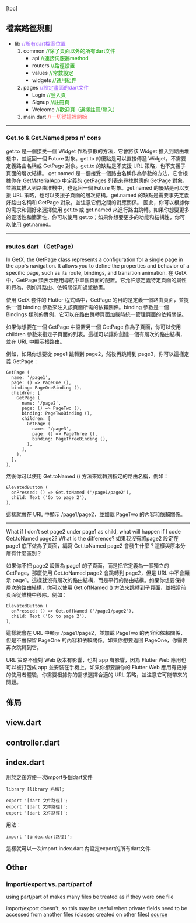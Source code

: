 [toc]
## 檔案路徑規劃
* lib <font color=#9757FF>//所有dart檔案位置</font>
    1. common <font color=heart>//除了頁面以外的所有dart文件</font>
        * api <font color=heart>//連接伺服器method</font>
        * routers <font color=heart>//路徑設置</font>
        * values <font color=heart>//常數設定</font>
        * widgets <font color=heart>//通用組件</font>
    2. pages <font color=#9757FF>//設定畫面的dart文件</font>
        * Login <font color=heart>//登入頁</font>
        * Signup <font color=heart>//註冊頁</font>
        * Welcome <font color=heart>//歡迎頁（選擇註冊/登入）</font>
    3. main.dart <font color=#FF5757>//一切從這裡開始</font>
***
### Get.&#8204;to & Get.Named pros n' cons
get.&#8204;to 是一個接受一個 Widget 作為參數的方法，它會將該 Widget 推入到路由堆棧中，並返回一個 Future 對象。get.&#8204;to 的優點是可以直接傳遞 Widget，不需要定義路由名稱或 GetPage 對象。get.&#8204;to 的缺點是不支援 URL 策略，也不支援子頁面的層次結構。
get.named 是一個接受一個路由名稱作為參數的方法，它會根據你在 GetMaterialApp 中定義的 getPages 列表來尋找對應的 GetPage 對象，並將其推入到路由堆棧中，也返回一個 Future 對象。get.named 的優點是可以支援 URL 策略，也可以支援子頁面的層次結構。get.named 的缺點是需要事先定義好路由名稱和 GetPage 對象，並注意它們之間的對應關係。
因此，你可以根據你的需求和偏好來選擇使用 get.&#8204;to 或 get.named 來進行路由跳轉。如果你想要更多的靈活性和簡潔性，你可以使用 get.&#8204;to；如果你想要更多的功能和結構性，你可以使用 get.named。
***
### routes.dart （GetPage）
In GetX, the GetPage class represents a configuration for a single page in the app's navigation. It allows you to define the properties and behavior of a specific page, such as its route, bindings, and transition animation.
在 GetX 中，GetPage 類表示應用導航中單個頁面的配置。它允許您定義特定頁面的屬性和行為，例如其路由、依賴關係和過渡動畫。

使用 GetX 套件的 Flutter 程式碼中，GetPage 的目的是定義一個路由頁面，並提供一個 binding 參數來注入該頁面所需的依賴關係。binding 參數是一個 Bindings 類別的實例，它可以在路由跳轉頁面加載時統一管理頁面的依賴關係。

如果你想要在一個 GetPage 中設置另一個 GetPage 作為子頁面，你可以使用 children 參數來指定子頁面的列表。這樣可以讓你創建一個有層次的路由結構，並在 URL 中顯示根路由。

例如，如果你想要從 page1 跳轉到 page2，然後再跳轉到 page3，你可以這樣定義 GetPage：
```Flutter=
GetPage (
  name: '/page1',
  page: () => PageOne (),
  binding: PageOneBinding (),
  children: [
    GetPage (
      name: '/page2',
      page: () => PageTwo (),
      binding: PageTwoBinding (),
      children: [
        GetPage (
          name: '/page3',
          page: () => PageThree (),
          binding: PageThreeBinding (),
        ),
      ],
    ),
  ],
),
```
然後你可以使用 Get.toNamed () 方法來跳轉到指定的路由名稱，例如：
```Flutter=
ElevatedButton (
  onPressed: () => Get.toNamed ('/page1/page2'),
  child: Text ('Go to page 2'),
),
```
這樣就會在 URL 中顯示 /page1/page2，並加載 PageTwo 的內容和依賴關係。
***
What if I don't set page2 under page1 as child, what will happen if I code Get.toNamed page2? What is the difference?
如果我沒有將page2 設定在 page1 底下做為子頁面，編寫 Get.toNamed page2 會發生什麼？這樣與原本分層有什麼區別？

如果你不把 page2 設置為 page1 的子頁面，而是把它定義為一個獨立的 GetPage，那麼使用 Get.toNamed page2 會跳轉到 page2，但是 URL 中不會顯示 page1。這樣就沒有層次的路由結構，而是平行的路由結構。如果你想要保持層次的路由結構，你可以使用 Get.offNamed () 方法來跳轉到子頁面，並把當前頁面從堆棧中移除。例如：
```Flutter=
ElevatedButton (
  onPressed: () => Get.offNamed ('/page1/page2'),
  child: Text ('Go to page 2'),
),
```
這樣就會在 URL 中顯示 /page1/page2，並加載 PageTwo 的內容和依賴關係，但是不會保留 PageOne 的內容和依賴關係。如果你想要返回 PageOne，你需要再次跳轉到它。

URL 策略不僅對 Web 版本有影響，也對 app 有影響，因為 Flutter Web 應用也可以被打包成 app 並安裝在手機上。如果你想要讓你的 Flutter Web 應用有更好的使用者體驗，你需要根據你的需求選擇合適的 URL 策略，並注意它可能帶來的問題。
## 佈局
## view.dart
## controller.dart
## index.dart
用於之後方便一次import多個dart文件
```flutter=
library [library 名稱];

export '[dart 文件路徑]';
export '[dart 文件路徑]';
export '[dart 文件路徑]';
```
用法：
```flutter=
import '[index.dart路徑]';
```
這樣就可以一次import index.dart 內設定export的所有dart文件
## Other
### import/export vs. part/part of
using part/part of makes many files be treated as if they were one file

import/export doesn't, so this may be useful when private fields need to be accessed from another files (classes created on other files)
[source](https://stackoverflow.com/questions/27763378/when-to-use-part-part-of-versus-import-export-in-dart)
